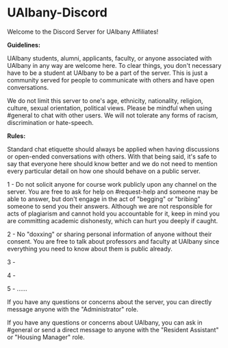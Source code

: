# UAlbany-Discord

Welcome to the Discord Server for UAlbany Affiliates!

**Guidelines:**

UAlbany students, alumni, applicants, faculty, or anyone associated with UAlbany in any way are welcome here. To clear things, you don't necessary have to be a student at UAlbany to be a part of the server. This is just a community served for people to communicate with others and have open conversations.

We do not limit this server to one's age, ethnicity, nationality, religion, culture, sexual orientation, political views. Please be mindful when using #general to chat with other users. We will not tolerate any forms of racism, discrimination or hate-speech.

**Rules:**

Standard chat etiquette should always be applied when having discussions or open-ended conversations with others. With that being said, it's safe to say that everyone here should know better and we do not need to mention every particular detail on how one should behave on a public server.

1 - Do not solicit anyone for course work publicly upon any channel on the server. You are free to ask for help on #request-help and someone may be able to answer, but don't engage in the act of "begging" or "bribing" someone to send you their answers. Although we are not responsible for acts of plagiarism and cannot hold you accountable for it, keep in mind you are committing academic dishonesty, which can hurt you deeply if caught.

2 - No "doxxing" or sharing personal information of anyone without their consent. You are free to talk about professors and faculty at UAlbany since everything you need to know about them is public already.

3 -

4 -

5 - ......

If you have any questions or concerns about the server, you can directly message anyone with the "Administrator" role.

If you have any questions or concerns about UAlbany, you can ask in #general or send a direct message to anyone with the "Resident Assistant" or "Housing Manager" role.
